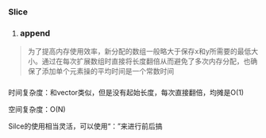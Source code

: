 ### Slice

1. ### append

>  为了提高内存使用效率，新分配的数组一般略大于保存x和y所需要的最低大小。通过在每次扩展数组时直接将长度翻倍从而避免了多次内存分配，也确保了添加单个元素操的平均时间是一个常数时间

### 

时间复杂度：和vector类似，但是没有起始长度，每次直接翻倍，均摊是O(1) 

空间复杂度：O(N)



Silce的使用相当灵活，可以使用“：”来进行前后搞